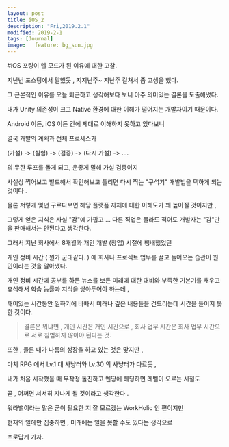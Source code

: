 ```yaml
---
layout: post
title: iOS_2
description: "Fri,2019.2.1"
modified: 2019-2-1
tags: [Journal]
image:   feature: bg_sun.jpg
---
```


#iOS 포팅이 헬 모드가 된 이유에 대한 고찰. 

지난번 포스팅에서 말했듯 , 지지난주~ 지난주 걸쳐서 좀 고생을 했다. 

그 근본적인 이유를 오늘 퇴근하고 생각해보다 보니 아주 의미있는 결론을 도출해냈다. 

내가 Unity 의존성이 크고 Native 환경에 대한 이해가 떨어지는 개발자이기 때문이다. 

Android 이든, iOS 이든 간에 제대로 이해하지 못하고 있다보니 

결국 개발의 계획과 전체 프로세스가 

(가설) -> (실험) -> (검증) -> (다시 가설) -> ....

의 무한 루프를 돌게 되고, 운좋게 말해 가설 검증이지 

사실상 찍어보고 빌드해서 확인해보고 틀리면 다시 찍는 "구석기" 개발법을 택하게 되는 것이다 . 

물론 저렇게 몇년 구르다보면 해당 플랫폼 자체에 대한 이해도가 꽤 높아질 것이지만 , 

그렇게 얻은 지식은 사실 "감"에 가깝고 ... 다른 직업은 몰라도 적어도 개발자는 "감"만을 판매해서는 안된다고 생각한다. 

그래서 지난 회사에서 8개월과 개인 개발 (창업) 시절에 팽배했었던 

개인 정비 시간 ( 뭔가 군대같다. ) 에 회사나 프로젝트 업무를 끌고 들어오는 습관이 원인이라는 것을 알아냈다. 

개인 정비 시간에 공부를 하든 뉴스를 보든 미래에 대한 대비와 부족한 기본기를 채우고 휴식해서 학습 능률과 지식을 쌓아두어야 하는데 , 

깨어있는 시간동안 일하기에 바빠서 미래나 깊은 내용들을 건드리는데 시간을 들이지 못한 것이다. 

> 결론은 뭐냐면 , 개인 시간은 개인 시간으로 , 회사 업무 시간은 회사 업무 시간으로 서로 침범하지 않아야 된다는 것. 

또한 , 물론 내가 나름의 성장을 하고 있는 것은 맞지만 , 

마치 RPG 에서 Lv.1 대 사냥터와 Lv.30 의 사냥터가 다르듯 , 

내가 처음 시작했을 때 무작정 돌진하고 멘땅에 헤딩하면 레벨이 오르는 시절도 

곧 , 어쩌면 서서히 지나게 될 것이라고 생각한다 . 

워라밸이라는 말은 굳이 필요한 지  잘 모르겠는 WorkHolic 인 편이지만 

현재의 일에만 집중하면 , 미래에는 일을 못할 수도 있다는 생각으로 

프로답게 가자. 



